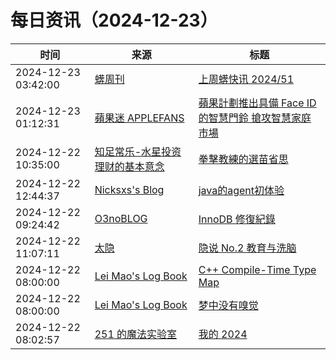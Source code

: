﻿# 每日资讯（2024-12-23）

|时间|来源|标题|
|---|---|---|
|2024-12-23 03:42:00|[蠎周刊](https://weekly.pychina.org/feeds/all.atom.xml)|[上周蠎快讯 2024/51](https://weekly.pychina.org/pyrecap/pyrw-2451.html)|
|2024-12-23 01:12:31|[蘋果迷 APPLEFANS](https://applefans.today/feed/)|[蘋果計劃推出具備 Face ID 的智慧門鈴 搶攻智慧家庭市場](https://applefans.today/2024-12-apple-doorbell-with-face-id-rumor/)|
|2024-12-22 10:35:00|[知足常乐-水星投资理财的基本意念](http://mercurychong.blogspot.com/feeds/posts/default)|[拳擊教練的選苗省思](http://mercurychong.blogspot.com/2024/12/blog-post_22.html)|
|2024-12-22 12:44:37|[Nicksxs's Blog](https://nicksxs.me/atom.xml)|[java的agent初体验](https://nicksxs.me/2024/12/22/java%E7%9A%84agent%E5%88%9D%E4%BD%93%E9%AA%8C/)|
|2024-12-22 09:24:42|[O3noBLOG](https://feeds.feedburner.com/othree)|[InnoDB 修復紀錄](https://blog.othree.net/log/2024/12/22/innodb-recovery/)|
|2024-12-22 11:07:11|[太隐](https://wangyurui.com/feed.xml)|[隐说 No.2 教育与洗脑](https://wangyurui.com/posts/yin-shuo-no-2-shan-zong-shi-niu-5ac883bd)|
|2024-12-22 08:00:00|[Lei Mao's Log Book](https://leimao.github.io/atom.xml)|[C++ Compile-Time Type Map](https://leimao.github.io/blog/CPP-Compile-Time-Type-Map/)|
|2024-12-22 08:00:00|[Lei Mao's Log Book](https://leimao.github.io/atom.xml)|[梦中没有嗅觉](https://leimao.github.io/essay/%E6%A2%A6%E4%B8%AD%E6%B2%A1%E6%9C%89%E5%97%85%E8%A7%89/)|
|2024-12-22 08:02:57|[251 的魔法实验室](https://blog.251.sh/feed/)|[我的 2024](https://blog.251.sh/oh-my-2024)|
